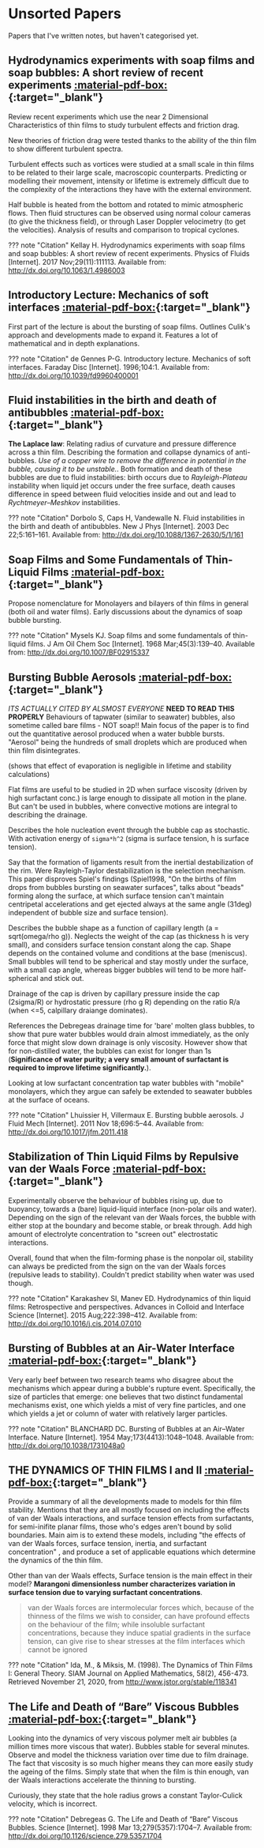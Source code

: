 # Unsorted Papers
Papers that I've written notes, but haven't categorised yet.

## Hydrodynamics experiments with soap films and soap bubbles: A short review of recent experiments [:material-pdf-box:](https://doi.org/10.1063/1.4986003){:target="_blank"}
Review recent experiments which use the near 2 Dimensional Characteristics of thin films to study turbulent effects and friction drag.

New theories of friction drag were tested thanks to the ability of the thin film to show different turbulent spectra.

Turbulent effects such as vortices were studied at a small scale in thin films to be related to their large scale, macroscopic counterparts. Predicting or modelling their movement, intensity or lifetime is extremely difficult due to the complexity of the interactions they have with the external environment.

Half bubble is heated from the bottom and rotated to mimic atmospheric flows. Then fluid structures can be observed using normal colour cameras (to give the thickness field), or through Laser
Doppler velocimetry (to get the velocities). Analysis of results and comparison to tropical cyclones.

??? note "Citation"
    Kellay H. Hydrodynamics experiments with soap films and soap bubbles: A short review of recent experiments. Physics of Fluids [Internet]. 2017 Nov;29(11):111113. Available from: http://dx.doi.org/10.1063/1.4986003

## Introductory Lecture: Mechanics of soft interfaces  [:material-pdf-box:](https://doi.org/10.1039/fd9960400001){:target="_blank"}

First part of the lecture is about the bursting of soap films. Outlines Culik's approach and developments made to expand it. Features a lot of mathematical and in depth explanations.

??? note "Citation"
    de Gennes P-G. Introductory lecture. Mechanics of soft interfaces. Faraday Disc [Internet]. 1996;104:1. Available from: http://dx.doi.org/10.1039/fd9960400001


## Fluid instabilities in the birth and death of antibubbles [:material-pdf-box:](https://doi.org/10.1088/1367-2630/5/1/161){:target="_blank"}

**The Laplace law**: Relating radius of curvature and pressure difference across a thin film. Describing the formation and collapse dynamics of anti-bubbles. *Use of a copper wire to remove the difference in potential in the bubble, causing it to be unstable.*.
Both formation and death of these bubbles are due to fluid instabilities: birth occurs due to *Rayleigh-Plateau* instability when liquid jet occurs under the free surface, death causes difference in speed between fluid velocities inside and out and lead to *Rychtmeyer–Meshkov* instabilities.

??? note "Citation"
    Dorbolo S, Caps H, Vandewalle N. Fluid instabilities in the birth and death of antibubbles. New J Phys [Internet]. 2003 Dec 22;5:161–161. Available from: http://dx.doi.org/10.1088/1367-2630/5/1/161


## Soap Films and Some Fundamentals of Thin-Liquid Films [:material-pdf-box:](https://doi.org/10.1007/BF02915337){:target="_blank"}

Propose nomenclature for Monolayers and bilayers of thin films in general (both oil and water films). Early discussions about the dynamics of soap bubble bursting.

??? note "Citation"
     Mysels KJ. Soap films and some fundamentals of thin-liquid films. J Am Oil Chem Soc [Internet]. 1968 Mar;45(3):139–40. Available from: http://dx.doi.org/10.1007/BF02915337


## Bursting Bubble Aerosols [:material-pdf-box:](https://doi.org/10.1017/jfm.2011.418){:target="_blank"}
*ITS ACTUALLY CITED BY ALSMOST EVERYONE*
**NEED TO READ THIS PROPERLY**
Behaviours of tapwater (similar to seawater) bubbles, also sometime called bare films - NOT soap!!
Main focus of the paper is to find out the quantitative aerosol produced when a water bubble bursts. "Aerosol" being the hundreds of small droplets which are produced when thin film disintegrates.

(shows that effect of evaporation is negligible in lifetime and stability calculations)

Flat films are useful to be studied in 2D when surface viscosity (driven by high surfactant conc.) is large enough to dissipate all motion in the plane. But can't be used in bubbles, where convective motions are integral to describing the drainage.

Describes the hole nucleation event through the bubble cap as stochastic. With activation energy of `sigma*h^2` (sigma is surface tension, h is surface tension).

Say that the formation of ligaments result from the inertial destabilization of the rim. Were Rayleigh-Taylor destabilization is the selection mechanism. This paper disproves Spiel's findings (Spiel1998, "On the births of film  drops from bubbles bursting on seawater surfaces", talks about "beads" forming along the surface, at which surface tension can't maintain centripetal accelerations and get ejected always at the same angle (31deg) independent of bubble size and surface tension).

Describes the bubble shape as a function of capillary length (a = sqrt(omega/rho g)). Neglects the weight of the cap (as thickness h is very small), and considers surface tension constant along the cap. Shape depends on the contained volume and conditions at the base (meniscus). Small bubbles will tend to be spherical and stay mostly under the surface, with a small cap angle, whereas bigger bubbles will tend to be more half-spherical and stick out.

Drainage of the cap is driven by capillary pressure inside the cap (2sigma/R) or hydrostatic pressure (rho g R) depending on the ratio R/a (when <=5, calpillary draiange dominates).

References the Debregeas drainage time for 'bare' molten glass bubbles, to show that pure water bubbles would drain almost immediately, as the only force that might slow down drainage is only viscosity. However show that for non-distilled water, the bubbles can exist for longer than 1s (**Significance of water purity; a very small amount of surfactant is required to improve lifetime significantly.**).

Looking at low surfactant concentration tap water bubbles with "mobile" monolayers, which they argue can safely be extended to seawater bubbles at the surface of oceans.

??? note "Citation"
    Lhuissier H, Villermaux E. Bursting bubble aerosols. J Fluid Mech [Internet]. 2011 Nov 18;696:5–44. Available from: http://dx.doi.org/10.1017/jfm.2011.418


## Stabilization of Thin Liquid Films by Repulsive van der Waals Force [:material-pdf-box:](https://doi.org/10.1016/j.cis.2014.07.010){:target="_blank"}
Experimentally observe the behaviour of bubbles rising up, due to buoyancy, towards a (bare) liquid-liquid interface (non-polar oils and water). Depending on the sign of the relevant van der Waals forces, the bubble with either stop at the boundary and become stable, or break through. Add high amount of electrolyte concentration to "screen out" electrostatic interactions.

Overall, found that when the film-forming phase is the nonpolar oil, stability can always be predicted from the sign on the van der Waals forces (repulsive leads to stability). Couldn't predict stability when water was used though.

??? note "Citation"
    Karakashev SI, Manev ED. Hydrodynamics of thin liquid films: Retrospective and perspectives. Advances in Colloid and Interface Science [Internet]. 2015 Aug;222:398–412. Available from: http://dx.doi.org/10.1016/j.cis.2014.07.010


## Bursting of Bubbles at an Air-Water Interface [:material-pdf-box:](https://doi.org/10.1038/1731048a0){:target="_blank"}
Very early beef between two research teams who disagree about the mechanisms which appear during a bubble's rupture event. Specifically, the size of particles that emerge: one believes that two distinct fundamental mechanisms exist, one which yields a mist of very fine particles, and one which yields a jet or column of water with relatively larger particles.

??? note "Citation"
    BLANCHARD DC. Bursting of Bubbles at an Air–Water Interface. Nature [Internet]. 1954 May;173(4413):1048–1048. Available from: http://dx.doi.org/10.1038/1731048a0


## THE DYNAMICS OF THIN FILMS I and II [:material-pdf-box:](http://www.jstor.org/stable/118341){:target="_blank"}
Provide a summary of all the developments made to models for thin film stability. Mentions that they are all mostly focused on including the effects of van der Waals interactions, and surface tension effects from surfactants, for semi-inifite planar films, those who's edges aren't bound by solid boundaries. Main aim is to extend these models, including "the effects of van der Waals forces, surface tension, inertia, and surfactant concentration" , and produce a set of applicable equations which determine the dynamics of the thin film.

Other than van der Waals effects, Surface tension is the main effect in their model?
**Marangoni dimensionless number characterizes variation in surface tension due to varying surfactant concentrations**.

>  van der Waals forces are intermolecular forces which, because of the thinness of the films we wish to consider, can have profound effects on the behaviour of the film; while insoluble surfactant concentrations, because they induce spatial gradients in the surface tension, can give rise to shear stresses at the film interfaces which cannot be ignored

??? note "Citation"
    Ida, M., & Miksis, M. (1998). The Dynamics of Thin Films I: General Theory. SIAM Journal on Applied Mathematics, 58(2), 456-473. Retrieved November 21, 2020, from http://www.jstor.org/stable/118341


## The Life and Death of “Bare” Viscous Bubbles [:material-pdf-box:](https://doi.org/10.1126/science.279.5357.1704){:target="_blank"}
Looking into the dynamics of very viscous polymer melt air bubbles (a million times more viscous that water). Bubbles stable for several minutes. Observe and model the thickness variation over time due to film drainage. The fact that viscosity is so much higher means they can more easily study the ageing of the films. Simply state that when the film is thin enough, van der Waals interactions accelerate the thinning to bursting.

Curiously, they state that the hole radius grows a constant Taylor-Culick velocity, which is incorrect.

??? note "Citation"
    Debregeas G. The Life and Death of “Bare” Viscous Bubbles. Science [Internet]. 1998 Mar 13;279(5357):1704–7. Available from: http://dx.doi.org/10.1126/science.279.5357.1704
